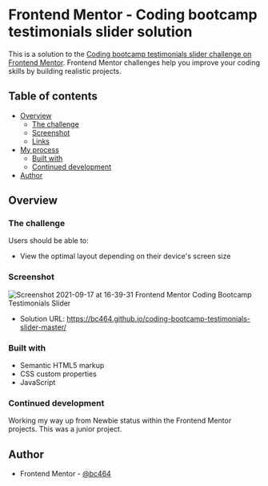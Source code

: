 # Frontend Mentor - Coding bootcamp testimonials slider solution

This is a solution to the [Coding bootcamp testimonials slider challenge on Frontend Mentor](https://www.frontendmentor.io/challenges/coding-bootcamp-testimonials-slider-4FNyLA8JL). Frontend Mentor challenges help you improve your coding skills by building realistic projects. 

## Table of contents

- [Overview](#overview)
  - [The challenge](#the-challenge)
  - [Screenshot](#screenshot)
  - [Links](#links)
- [My process](#my-process)
  - [Built with](#built-with)
   - [Continued development](#continued-development)
- [Author](#author)


## Overview

### The challenge

Users should be able to:

- View the optimal layout depending on their device's screen size


### Screenshot

![Screenshot 2021-09-17 at 16-39-31 Frontend Mentor Coding Bootcamp Testimonials Slider](https://user-images.githubusercontent.com/82536545/133801833-39928769-7500-47e5-adc2-d6bd6ea64d90.png)


- Solution URL: https://bc464.github.io/coding-bootcamp-testimonials-slider-master/

### Built with

- Semantic HTML5 markup
- CSS custom properties
- JavaScript

### Continued development

Working my way up from Newbie status within the Frontend Mentor projects. This was a junior project.

## Author

- Frontend Mentor - [@bc464](https://www.frontendmentor.io/profile/yourusername)
